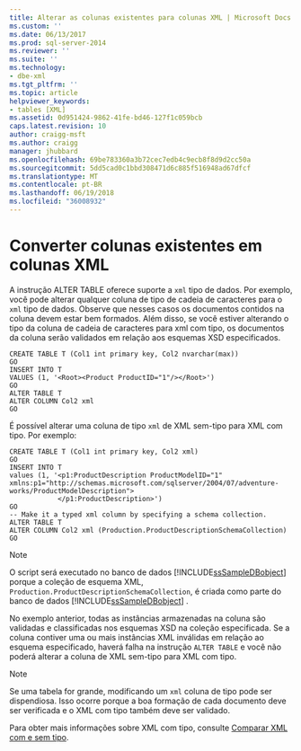 ```yaml
---
title: Alterar as colunas existentes para colunas XML | Microsoft Docs
ms.custom: ''
ms.date: 06/13/2017
ms.prod: sql-server-2014
ms.reviewer: ''
ms.suite: ''
ms.technology:
- dbe-xml
ms.tgt_pltfrm: ''
ms.topic: article
helpviewer_keywords:
- tables [XML]
ms.assetid: 0d951424-9862-41fe-bd46-127f1c059bcb
caps.latest.revision: 10
author: craigg-msft
ms.author: craigg
manager: jhubbard
ms.openlocfilehash: 69be783360a3b72cec7edb4c9ecb8f8d9d2cc50a
ms.sourcegitcommit: 5dd5cad0c1bbd308471d6c885f516948ad67dfcf
ms.translationtype: MT
ms.contentlocale: pt-BR
ms.lasthandoff: 06/19/2018
ms.locfileid: "36008932"
---
```

# <a name="change-existing-columns-to-xml-columns"></a>Converter colunas existentes em colunas XML
  A instrução ALTER TABLE oferece suporte a `xml` tipo de dados. Por exemplo, você pode alterar qualquer coluna de tipo de cadeia de caracteres para o `xml` tipo de dados. Observe que nesses casos os documentos contidos na coluna devem estar bem formados. Além disso, se você estiver alterando o tipo da coluna de cadeia de caracteres para xml com tipo, os documentos da coluna serão validados em relação aos esquemas XSD especificados.  
  
```  
CREATE TABLE T (Col1 int primary key, Col2 nvarchar(max))  
GO  
INSERT INTO T   
VALUES (1, '<Root><Product ProductID="1"/></Root>')  
GO  
ALTER TABLE T   
ALTER COLUMN Col2 xml  
GO  
```  
  
 É possível alterar uma coluna de tipo `xml` de XML sem-tipo para XML com tipo. Por exemplo:  
  
```  
CREATE TABLE T (Col1 int primary key, Col2 xml)  
GO  
INSERT INTO T   
values (1, '<p1:ProductDescription ProductModelID="1"   
xmlns:p1="http://schemas.microsoft.com/sqlserver/2004/07/adventure-works/ProductModelDescription">  
            </p1:ProductDescription>')  
GO   
-- Make it a typed xml column by specifying a schema collection.  
ALTER TABLE T   
ALTER COLUMN Col2 xml (Production.ProductDescriptionSchemaCollection)  
GO  
```  
  
> [!NOTE]  
>  O script será executado no banco de dados [!INCLUDE[ssSampleDBobject](../../includes/sssampledbobject-md.md)] porque a coleção de esquema XML, `Production.ProductDescriptionSchemaCollection`, é criada como parte do banco de dados [!INCLUDE[ssSampleDBobject](../../includes/sssampledbobject-md.md)] .  
  
 No exemplo anterior, todas as instâncias armazenadas na coluna são validadas e classificadas nos esquemas XSD na coleção especificada. Se a coluna contiver uma ou mais instâncias XML inválidas em relação ao esquema especificado, haverá falha na instrução `ALTER TABLE` e você não poderá alterar a coluna de XML sem-tipo para XML com tipo.  
  
> [!NOTE]  
>  Se uma tabela for grande, modificando um `xml` coluna de tipo pode ser dispendiosa. Isso ocorre porque a boa formação de cada documento deve ser verificada e o XML com tipo também deve ser validado.  
  
 Para obter mais informações sobre XML com tipo, consulte [Comparar XML com e sem tipo](compare-typed-xml-to-untyped-xml.md).  
  
  